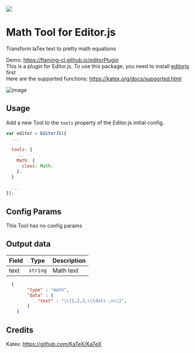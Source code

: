 ![](https://badgen.net/badge/Editor.js/v2.0/blue)

# Math Tool for Editor.js
Transform laTex text to pretty math equations

Demo: https://flaming-cl.github.io/editorPlugin  
This is a plugin for Editor.js. To use this package, you need to install [editorjs](https://www.npmjs.com/package/@editorjs/editorjs) first   
Here are the supported functions: https://katex.org/docs/supported.html  

![image](https://user-images.githubusercontent.com/51183663/86523997-4c787500-bea7-11ea-8f96-36b96d6ff96d.png)

## Usage

Add a new Tool to the `tools` property of the Editor.js initial config.

```javascript
var editor = EditorJS({
  ...
  
  tools: {
    ...
    Math: {
      class: Math,
    },
  }
  
  ...
});
```

## Config Params

This Tool has no config params

## Output data

| Field  | Type     | Description      |
| ------ | -------- | ---------------- |
| text   | `string` | Math text |

```json
  {
        "type" : "math",
        "data" : {
            "text" : "\\{1,2,3,\\ldots ,n\\}",
        }
    }
```

## Credits
Katex: https://github.com/KaTeX/KaTeX

